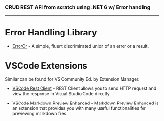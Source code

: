 ### CRUD REST API from scratch using .NET 6 w/ Error handling

---

# Error Handling Library

- [ErrorOr](https://github.com/amantinband/error-or) - A simple, fluent discriminated union of an error or a result.


# VSCode Extensions

Similar can be found for VS Community Ed. by Extension Manager.

- [VSCode Rest Client](https://github.com/Huachao/vscode-restclient) - REST Client allows you to send HTTP request and view the response in Visual Studio Code directly.

- [VSCode Markdown Preview Enhanced](https://github.com/shd101wyy/vscode-markdown-preview-enhanced) - Markdown Preview Enhanced is an extension that provides you with many useful functionalities for previewing markdown files.
